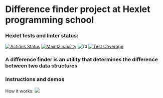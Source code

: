 # Difference finder project at Hexlet programming school

### Hexlet tests and linter status:
[![Actions Status](https://github.com/ybny0nsr/python-project-50/actions/workflows/hexlet-check.yml/badge.svg)](https://github.com/ybny0nsr/python-project-50/actions)
[![Maintainability](https://api.codeclimate.com/v1/badges/ef0fd1097233d8a3ffdc/maintainability)](https://codeclimate.com/github/ybny0nsr/python-project-50/maintainability)
![CI](https://github.com/ybny0nsr/python-project-50/actions/workflows/pyci.yml/badge.svg?event=push)
[![Test Coverage](https://api.codeclimate.com/v1/badges/ef0fd1097233d8a3ffdc/test_coverage)](https://codeclimate.com/github/ybny0nsr/python-project-50/test_coverage)

### A difference finder is an utility that determines the difference between two data structures

### Instructions and demos
How it works:
<a href="https://asciinema.org/a/689301" target="_blank"><img src="https://asciinema.org/a/689301.svg" /></a>
